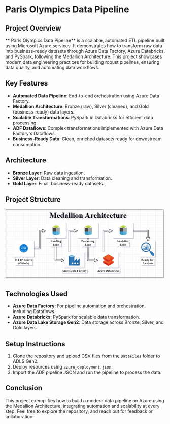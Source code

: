 # Paris Olympics Data Pipeline

## Project Overview

** Paris Olympics Data Pipeline** is a scalable, automated ETL pipeline built using Microsoft Azure services. It demonstrates how to transform raw data into business-ready datasets through Azure Data Factory, Azure Databricks, and PySpark, following the Medallion Architecture. This project showcases modern data engineering practices for building robust pipelines, ensuring data quality, and automating data workflows.

## Key Features

- **Automated Data Pipeline**: End-to-end orchestration using Azure Data Factory.
- **Medallion Architecture**: Bronze (raw), Silver (cleaned), and Gold (business-ready) data layers.
- **Scalable Transformations**: PySpark in Databricks for efficient data processing.
- **ADF Dataflows**: Complex transformations implemented with Azure Data Factory's Dataflows.
- **Business-Ready Data**: Clean, enriched datasets ready for downstream consumption.

## Architecture

- **Bronze Layer**: Raw data ingestion.
- **Silver Layer**: Data cleaning and transformation.
- **Gold Layer**: Final, business-ready datasets.

## Project Structure

![Architecture](DataFiles/ProjectArchitecture.jpg)


## Technologies Used

- **Azure Data Factory**: For pipeline automation and orchestration, including Dataflows.
- **Azure Databricks**: PySpark for scalable data transformation.
- **Azure Data Lake Storage Gen2**: Data storage across Bronze, Silver, and Gold layers.

## Setup Instructions

1. Clone the repository and upload CSV files from the `DataFiles` folder to ADLS Gen2.
2. Deploy resources using `azure_deployment.json`.
3. Import the ADF pipeline JSON and run the pipeline to process the data.

## Conclusion

This project exemplifies how to build a modern data pipeline on Azure using the Medallion Architecture, integrating automation and scalability at every step. Feel free to explore the repository, and reach out for feedback or collaboration.

